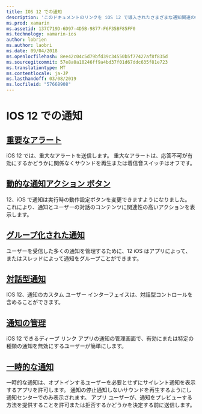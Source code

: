 ```yaml
---
title: IOS 12 での通知
description: 'このドキュメントのリンクを iOS 12 で導入されたさまざまな通知関連の機能を使用する方法を説明するガイド: 一時的な通知、グループ化の通知、通知の管理、対話型通知、動的の通知動作設定ボタンおよび重大なアラート。'
ms.prod: xamarin
ms.assetid: 137C719D-6D97-4D5B-9877-F6F35BF85FF0
ms.technology: xamarin-ios
author: lobrien
ms.author: laobri
ms.date: 09/04/2018
ms.openlocfilehash: 8ee42c04c5d79bfd39c34550b5f77427af8f835d
ms.sourcegitcommit: 57e8a0a10246ff9a4bd37f01d67ddc635f81e723
ms.translationtype: MT
ms.contentlocale: ja-JP
ms.lasthandoff: 03/08/2019
ms.locfileid: "57668908"
---
```

# <a name="notifications-in-ios-12"></a>IOS 12 での通知

## <a name="critical-alertscritical-alertsmd"></a>[重要なアラート](critical-alerts.md)

iOS 12 では、重大なアラートを送信します。 重大なアラートは、応答不可が有効にするかどうかに関係なくサウンドを再生または着信音スイッチはオフです。

## <a name="dynamic-notification-action-buttonsdynamic-actionsmd"></a>[動的な通知アクション ボタン](dynamic-actions.md)

12、iOS で通知は実行時の動作設定ボタンを変更できますようになりました。
これにより、通知とユーザーの対話のコンテンツに関連性の高いアクションを表示します。

## <a name="grouped-notificationsgroupedmd"></a>[グループ化された通知](grouped.md)

ユーザーを受信した多くの通知を管理するために、12 iOS はアプリによって、またはスレッドによって通知をグループことができます。

## <a name="interactive-notificationsinteractivemd"></a>[対話型通知](interactive.md)

IOS 12、通知のカスタム ユーザー インターフェイスは、対話型コントロールを含めることができます。

## <a name="notification-managementmanagementmd"></a>[通知の管理](management.md)

iOS 12 できるディープ リンク アプリの通知の管理画面で、有効にまたは特定の種類の通知を無効にするユーザーが簡単にします。

## <a name="provisional-notificationsprovisionalmd"></a>[一時的な通知](provisional.md)

一時的な通知は、オプトインするユーザーを必要とせずにサイレント通知を表示するアプリを許可します。 通知の停止通知しないサウンドを再生するようにし通知センターでのみ表示されます。 アプリ ユーザーが、通知をプレビューする方法を提供することを許可または拒否するかどうかを決定する前に送信します。
